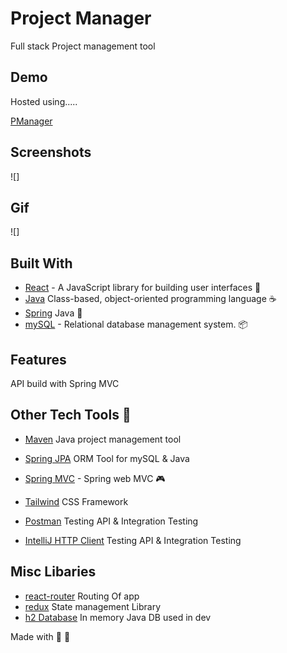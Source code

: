 # Project Manager

Full stack Project management tool

## Demo

Hosted using.....

[PManager](https://github.com/riqs07)

## Screenshots
![]

## Gif

![]


## Built With

- [React](https://reactjs.org/) - A JavaScript library for building user interfaces 👗
- [Java](https://www.java.com/en/) Class-based, object-oriented programming language ☕
- [Spring](https://spring.io/why-spring) Java 🍃
- [mySQL](https://www.mysql.com/) - Relational database management system.  📦


## Features
API build with Spring MVC



## Other Tech Tools 🔨

- [Maven](https://maven.apache.org/) Java project management tool 
- [Spring JPA](https://spring.io//)  ORM Tool for mySQL & Java
- [Spring MVC](https://spring.io/) - Spring web MVC 🎮

- [Tailwind](https://tailwindcss.com/) CSS Framework

- [Postman](https://www.postman.com/)  Testing API & Integration Testing 
- [IntelliJ HTTP Client](https://www.jetbrains.com/help/idea/http-client-in-product-code-editor.html#creating-http-request-files)  Testing API & Integration Testing



## Misc Libaries
- [react-router](https://reactrouter.com/) Routing Of app
- [redux](https://redux.js.org/) State management Library
- [h2 Database](https://www.h2database.com/html/main.html) In memory Java DB used in dev

Made with 🎵 💖